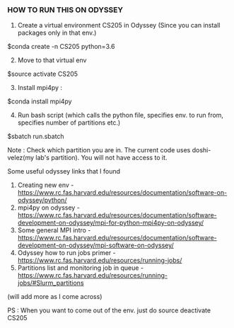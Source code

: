 ### HOW TO RUN THIS ON ODYSSEY

1. Create a virtual environment CS205 in Odyssey (Since you can install packages only in that env.)

$conda create -n CS205 python=3.6

2. Move to that virtual env

$source activate CS205

3. Install mpi4py : 

$conda install mpi4py

4. Run bash script (which calls the python file, specifies env. to run from, specifies number of partitions etc.) 

$sbatch run.sbatch

Note : Check which partition you are in. The current code uses doshi-velez(my lab's partition). You will not have access to it.

Some useful odyssey links that I found 

1. Creating new env - https://www.rc.fas.harvard.edu/resources/documentation/software-on-odyssey/python/
2. mpi4py on odyssey - https://www.rc.fas.harvard.edu/resources/documentation/software-development-on-odyssey/mpi-for-python-mpi4py-on-odyssey/
3. Some general MPI intro - https://www.rc.fas.harvard.edu/resources/documentation/software-development-on-odyssey/mpi-software-on-odyssey/
4. Odyssey how to run jobs primer - https://www.rc.fas.harvard.edu/resources/running-jobs/
5. Partitions list and monitoring job in queue - https://www.rc.fas.harvard.edu/resources/running-jobs/#Slurm_partitions

(will add more as I come across)

PS : When you want to come out of the env. just do source deactivate CS205


